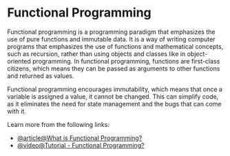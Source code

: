 # Functional Programming

Functional programming is a programming paradigm that emphasizes the use of pure functions and immutable data. It is a way of writing computer programs that emphasizes the use of functions and mathematical concepts, such as recursion, rather than using objects and classes like in object-oriented programming. In functional programming, functions are first-class citizens, which means they can be passed as arguments to other functions and returned as values.

Functional programming encourages immutability, which means that once a variable is assigned a value, it cannot be changed. This can simplify code, as it eliminates the need for state management and the bugs that can come with it.

Learn more from the following links:

- [@article@What is Functional Programming?](https://www.codingdojo.com/blog/what-is-functional-programming)
- [@video@Tutorial - Functional Programming?](https://www.youtube.com/watch?v=dAPL7MQGjyM)

